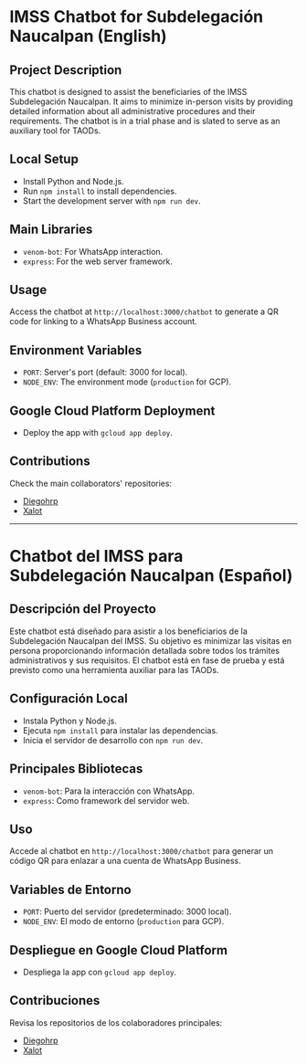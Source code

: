 # IMSS Chatbot for Subdelegación Naucalpan (English)

## Project Description
This chatbot is designed to assist the beneficiaries of the IMSS Subdelegación Naucalpan. It aims to minimize in-person visits by providing detailed information about all administrative procedures and their requirements. The chatbot is in a trial phase and is slated to serve as an auxiliary tool for TAODs.

## Local Setup
- Install Python and Node.js.
- Run `npm install` to install dependencies.
- Start the development server with `npm run dev`.

## Main Libraries
- `venom-bot`: For WhatsApp interaction.
- `express`: For the web server framework.

## Usage
Access the chatbot at `http://localhost:3000/chatbot` to generate a QR code for linking to a WhatsApp Business account.

## Environment Variables
- `PORT`: Server's port (default: 3000 for local).
- `NODE_ENV`: The environment mode (`production` for GCP).

## Google Cloud Platform Deployment
- Deploy the app with `gcloud app deploy`.

## Contributions
Check the main collaborators' repositories:
- [Diegohrp](https://github.com/Diegohrp)
- [Xalot](https://github.com/Xalot)

---

# Chatbot del IMSS para Subdelegación Naucalpan (Español)

## Descripción del Proyecto
Este chatbot está diseñado para asistir a los beneficiarios de la Subdelegación Naucalpan del IMSS. Su objetivo es minimizar las visitas en persona proporcionando información detallada sobre todos los trámites administrativos y sus requisitos. El chatbot está en fase de prueba y está previsto como una herramienta auxiliar para las TAODs.

## Configuración Local
- Instala Python y Node.js.
- Ejecuta `npm install` para instalar las dependencias.
- Inicia el servidor de desarrollo con `npm run dev`.

## Principales Bibliotecas
- `venom-bot`: Para la interacción con WhatsApp.
- `express`: Como framework del servidor web.

## Uso
Accede al chatbot en `http://localhost:3000/chatbot` para generar un código QR para enlazar a una cuenta de WhatsApp Business.

## Variables de Entorno
- `PORT`: Puerto del servidor (predeterminado: 3000 local).
- `NODE_ENV`: El modo de entorno (`production` para GCP).

## Despliegue en Google Cloud Platform
- Despliega la app con `gcloud app deploy`.

## Contribuciones
Revisa los repositorios de los colaboradores principales:
- [Diegohrp](https://github.com/Diegohrp)
- [Xalot](https://github.com/Xalot)
